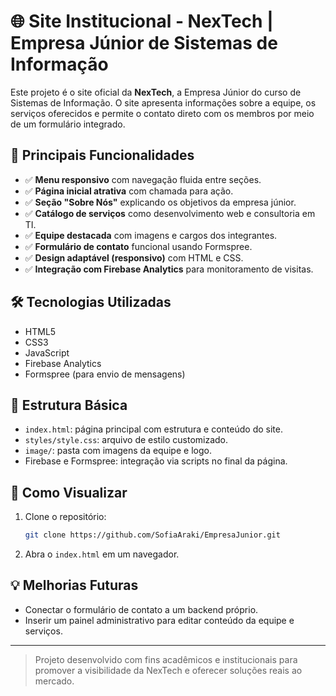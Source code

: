 # 🌐 Site Institucional - NexTech | Empresa Júnior de Sistemas de Informação

Este projeto é o site oficial da **NexTech**, a Empresa Júnior do curso de Sistemas de Informação. O site apresenta informações sobre a equipe, os serviços oferecidos e permite o contato direto com os membros por meio de um formulário integrado.

## 🧩 Principais Funcionalidades

- ✅ **Menu responsivo** com navegação fluida entre seções.
- ✅ **Página inicial atrativa** com chamada para ação.
- ✅ **Seção "Sobre Nós"** explicando os objetivos da empresa júnior.
- ✅ **Catálogo de serviços** como desenvolvimento web e consultoria em TI.
- ✅ **Equipe destacada** com imagens e cargos dos integrantes.
- ✅ **Formulário de contato** funcional usando Formspree.
- ✅ **Design adaptável (responsivo)** com HTML e CSS.
- ✅ **Integração com Firebase Analytics** para monitoramento de visitas.

## 🛠️ Tecnologias Utilizadas

- HTML5
- CSS3
- JavaScript
- Firebase Analytics
- Formspree (para envio de mensagens)

## 📁 Estrutura Básica

- `index.html`: página principal com estrutura e conteúdo do site.
- `styles/style.css`: arquivo de estilo customizado.
- `image/`: pasta com imagens da equipe e logo.
- Firebase e Formspree: integração via scripts no final da página.

## 🚀 Como Visualizar

1. Clone o repositório:
   ```bash
   git clone https://github.com/SofiaAraki/EmpresaJunior.git
   ```

2. Abra o `index.html` em um navegador.

## 💡 Melhorias Futuras

- Conectar o formulário de contato a um backend próprio.
- Inserir um painel administrativo para editar conteúdo da equipe e serviços.

---

> Projeto desenvolvido com fins acadêmicos e institucionais para promover a visibilidade da NexTech e oferecer soluções reais ao mercado.
